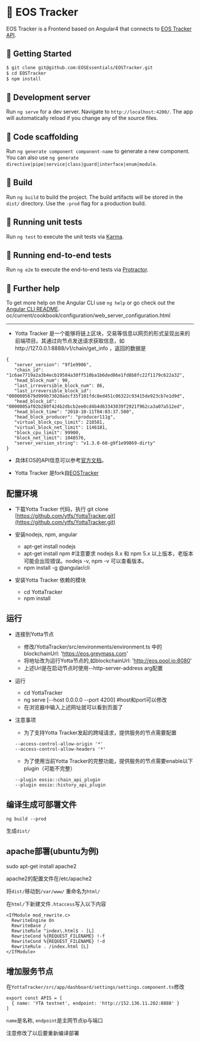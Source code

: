 💎 EOS Tracker
========================

EOS Tracker is a Frontend based on Angular4 that connects to [EOS Tracker API](https://github.com/EOSEssentials/EOSTracker-API).

📌 Getting Started
------------

```bash
$ git clone git@github.com:EOSEssentials/EOSTracker.git
$ cd EOSTracker
$ npm install
```

📌 Development server
------------

Run `ng serve` for a dev server. Navigate to `http://localhost:4200/`. The app will automatically reload if you change any of the source files.


📌 Code scaffolding
------------

Run `ng generate component component-name` to generate a new component. You can also use `ng generate directive|pipe|service|class|guard|interface|enum|module`.

📌 Build
------------

Run `ng build` to build the project. The build artifacts will be stored in the `dist/` directory. Use the `-prod` flag for a production build.

📌 Running unit tests
------------

Run `ng test` to execute the unit tests via [Karma](https://karma-runner.github.io).

📌 Running end-to-end tests
------------

Run `ng e2e` to execute the end-to-end tests via [Protractor](http://www.protractortest.org/).

📌 Further help
------------

To get more help on the Angular CLI use `ng help` or go check out the [Angular CLI README](https://github.com/angular/angular-cli/blob/master/README.md).
oc/current/cookbook/configuration/web_server_configuration.html

-------------
* Yotta Tracker 是一个能够将链上区块，交易等信息以网页的形式呈现出来的前端项目。其通过向节点发送请求获取信息，如http://127.0.0.1:8888/v1/chain/get_info ，返回的数据是 
 ```
{
    "server_version": "9f1e9986",
    "chain_id": "1c6ae7719a2a3b4ecb19584a30ff510ba1b6ded86e1fd8b8fc22f1179c622a32",
    "head_block_num": 90,
    "last_irreversible_block_num": 86,
    "last_irreversible_block_id": "0000005679d999b73020adcf35f101fdc8ed451c06322c93415de923cb7e1d9d",
    "head_block_id": "0000005af02b280f424b2dbcb2ee0cd4b4d63343039f2921f962ca3a07a512ed",
    "head_block_time": "2018-10-11T04:03:37.500",
    "head_block_producer": "producer111g",
    "virtual_block_cpu_limit": 218581,
    "virtual_block_net_limit": 1146181,
    "block_cpu_limit": 99900,
    "block_net_limit": 1048576,
    "server_version_string": "v1.3.0-60-g9f1e99869-dirty"
}
```
* 具体EOS的API信息可以参考[官方文档](https://developers.eos.io/eosio-nodeos/reference)。

* Yotta Tracker 是fork自[EOSTracker](https://github.com/EOSEssentials/EOSTracker)

## 配置环境

* 下载Yotta Tracker 代码，执行 git clone [https://github.com/ytfs/YottaTracker.git](https://github.com/ytfs/YottaTracker.git)

* 安装nodejs, npm, angular
  * apt-get install nodejs
  * apt-get install npm  #注意要求 nodejs 8.x 和 npm 5.x 以上版本，老版本可能会出现错误。nodejs -v, npm -v 可以查看版本。
  * npm install -g @angular/cli

* 安装Yotta Tracker 依赖的模块
  * cd YottaTracker
  * npm install

## 运行

* 连接到Yotta节点
  * 修改/YottaTracker/src/environments/environment.ts 中的blockchainUrl: 'https://eos.greymass.com'
  * 将地址改为运行Yotta节点的,如blockchainUrl: 'http://eos.pool.io:8080'
  * 上述Url是在启动节点时使用--http-server-address arg配置

* 运行
  * cd YottaTracker
  * ng serve [--host 0.0.0.0 --port 4200] #host和port可以修改
  * 在浏览器中输入上述网址就可以看到页面了

* 注意事项
  * 为了支持Yotta Tracker发起的跨域请求，提供服务的节点需要配置
  ```
  --access-control-allow-origin '*'
  --access-control-allow-headers '*'
  ```
  * 为了使用当前Yotta Tracker的完整功能，提供服务的节点需要enable以下plugin（可能不完整）
  ```
  --plugin eosio::chain_api_plugin
  --plugin eosio::history_api_plugin
  ```

## 编译生成可部署文件
```
ng build --prod
```
生成`dist/`

## apache部署(ubuntu为例)

sudo apt-get install apache2 

apache2的配置文件在/etc/apache2 

将`dist/`移动到`/var/www/` 重命名为`html/`

在`html/`下新建文件`.htaccess`写入以下内容

```
<IfModule mod_rewrite.c>
  RewriteEngine On
  RewriteBase /
  RewriteRule ^index\.html$ - [L]
  RewriteCond %{REQUEST_FILENAME} !-f
  RewriteCond %{REQUEST_FILENAME} !-d
  RewriteRule . /index.html [L]
</IfModule>
```

## 增加服务节点

在`YottaTracker/src/app/dashboard/settings/settings.component.ts`修改

```
export const APIS = [
  { name: 'YTA testnet', endpoint: 'http://152.136.11.202:8888' }
]
```
`name`是名称, `endpoint`是主网节点ip与端口

注意修改了以后要重新编译部署

